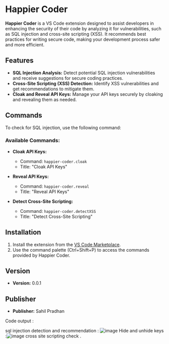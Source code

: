 # Happier Coder

**Happier Coder** is a VS Code extension designed to assist developers in enhancing the security of their code by analyzing it for vulnerabilities, such as SQL injection and cross-site scripting (XSS). It recommends best practices for writing secure code, making your development process safer and more efficient.

## Features

- **SQL Injection Analysis:** Detect potential SQL injection vulnerabilities and receive suggestions for secure coding practices.
- **Cross-Site Scripting (XSS) Detection:** Identify XSS vulnerabilities and get recommendations to mitigate them.
- **Cloak and Reveal API Keys:** Manage your API keys securely by cloaking and revealing them as needed.

## Commands

To check for SQL injection, use the following command:


### Available Commands:

- **Cloak API Keys:**
  - Command: `happier-coder.cloak`
  - Title: "Cloak API Keys"

- **Reveal API Keys:**
  - Command: `happier-coder.reveal`
  - Title: "Reveal API Keys"

- **Detect Cross-Site Scripting:**
  - Command: `happier-coder.detectXSS`
  - Title: "Detect Cross-Site Scripting"

## Installation

1. Install the extension from the [VS Code Marketplace](https://marketplace.visualstudio.com/items?itemName=sahilpradhan.happier-coder).
2. Use the command palette (Ctrl+Shift+P) to access the commands provided by Happier Coder.

## Version

- **Version:** 0.0.1

## Publisher

- **Publisher:** Sahil Pradhan


Code output :

sql injection detection and recommendation : ![image](https://github.com/user-attachments/assets/a2273aee-3b61-4177-85e2-5a89ef8c5f7d)
Hide and unhide keys :![image](https://github.com/user-attachments/assets/15ed9ff7-e690-4155-9207-73d3e667cc97)
cross site scripting check .

